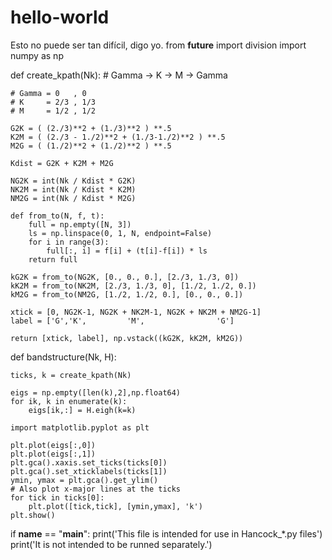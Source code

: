 # hello-world
Esto no puede ser tan difícil, digo yo.
from __future__ import division
import numpy as np

def create_kpath(Nk):
    # Gamma -> K -> M -> Gamma

    # Gamma = 0   , 0
    # K     = 2/3 , 1/3
    # M     = 1/2 , 1/2

    G2K = ( (2./3)**2 + (1./3)**2 ) **.5
    K2M = ( (2./3 - 1./2)**2 + (1./3-1./2)**2 ) **.5
    M2G = ( (1./2)**2 + (1./2)**2 ) **.5

    Kdist = G2K + K2M + M2G

    NG2K = int(Nk / Kdist * G2K)
    NK2M = int(Nk / Kdist * K2M)
    NM2G = int(Nk / Kdist * M2G)

    def from_to(N, f, t):
        full = np.empty([N, 3])
        ls = np.linspace(0, 1, N, endpoint=False)
        for i in range(3):
            full[:, i] = f[i] + (t[i]-f[i]) * ls
        return full

    kG2K = from_to(NG2K, [0., 0., 0.], [2./3, 1./3, 0])
    kK2M = from_to(NK2M, [2./3, 1./3, 0], [1./2, 1./2, 0.])
    kM2G = from_to(NM2G, [1./2, 1./2, 0.], [0., 0., 0.])

    xtick = [0, NG2K-1, NG2K + NK2M-1, NG2K + NK2M + NM2G-1]
    label = ['G','K',         'M',                'G']

    return [xtick, label], np.vstack((kG2K, kK2M, kM2G))

def bandstructure(Nk, H):

    ticks, k = create_kpath(Nk)
    
    eigs = np.empty([len(k),2],np.float64)
    for ik, k in enumerate(k):
        eigs[ik,:] = H.eigh(k=k)

    import matplotlib.pyplot as plt

    plt.plot(eigs[:,0])
    plt.plot(eigs[:,1])
    plt.gca().xaxis.set_ticks(ticks[0])
    plt.gca().set_xticklabels(ticks[1])
    ymin, ymax = plt.gca().get_ylim()
    # Also plot x-major lines at the ticks
    for tick in ticks[0]:
        plt.plot([tick,tick], [ymin,ymax], 'k')
    plt.show()
        

    
if __name__ == "__main__":
    print('This file is intended for use in Hancock_*.py files')
    print('It is not intended to be runned separately.')
